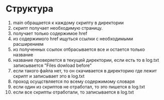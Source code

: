 Структура
==========
1. main обращается к каждому скрипту в директории
2. скрипт получает необходимую страницу. 
    <li> получает только содержимое href
    <li> из содержимого href ищуться ссылки с необходимыми расширением 
    <li> из полученных ссылок отбрасывается все и остается только название
    <li> название проверяется в текущей директории, если есть то в log.txt записывается "Files dowload before"
    <li> если такого файла нет, то он скачивается в директорию где лежит скрипт и записывает это в log.txt
3. проход осущствляется по всему содержимому словаря
4. если один из скриптов не отработал, то это пишется в log.txt
5. если все скрипты отработали, то записывается в log.txt